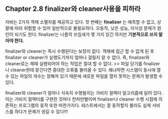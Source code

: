 ## Chapter 2.8 finalizer와 cleaner사용을 피하라



자바는 2가지 객체 소멸자를 제공하고 있다. 첫 번째는 **finalizer** 는 예측할 수 없고, 상황에 따라 위험할 수 있어 일반적으로 불필요하다. 오동작, 낮은 성능, 이식성 문제가 원인이 되기도 한다. finalizer는 나름의 쓰임새가 몇 가지 있긴 하지만 **기본적으로 쓰지 말아야 한다.**



finalizer와 cleaner는 즉시 수행된다는 보장이 없다. 객체에 접근 할 수 없게 된 후 finalizer or cleaner가 실행도기까지 얼마나 걸릴지 알 수 없다. 즉, finalizer와 cleaner로는 제때 실행되어야 하는 작업은 절대 할 수 없다. >> 파일 닫기를 finalizer나 cleaner한테 맡긴다면 중대한 오류를 불러올 수 있다. 왜냐하면 시스템이 동시에 열 수 있는 파일의 개수는 정해져 있기 때문에 새로운 파일을 열지 못하는 문제가 발생할 수 있다. 

finalizer와 cleaner가 얼마나 식속히 수행될지는 가비지 컬렉터 알고리즘에 달려 있다. 이는 가비지 컬렉터를 구현한 것마다 천차만별이며 finalizer나 cleaner 수행 시점에 의존하는 프로그램의 동작 또한 마찬가지다. 테스트에서는 잘 동작할지 몰라도 실제 서비스를 하다가 문제가 생길 수 있다!!!

